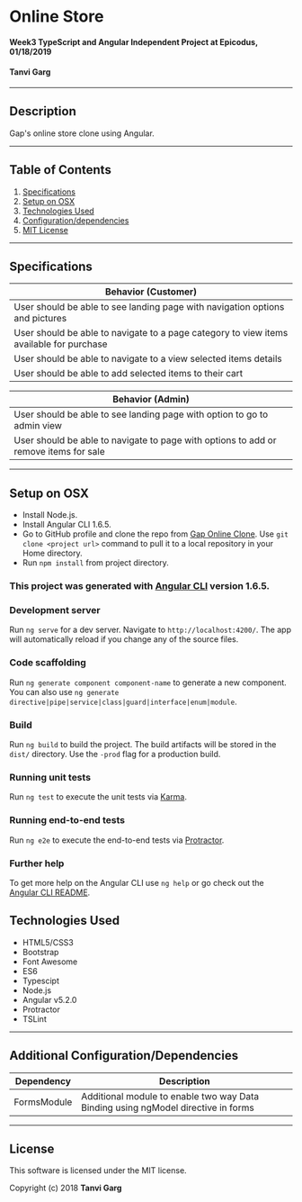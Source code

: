 # **Online Store**
####  Week3 TypeScript and Angular Independent Project at Epicodus, 01/18/2019
#### Tanvi Garg   

  ---
## Description
Gap's online store clone using Angular.

  ---
## Table of Contents
  1. [Specifications](#specs-work)
  2. [Setup on OSX](#setup)
  2. [Technologies Used](#Tech-used)
  3. [Configuration/dependencies](#config-dep)
  4. [MIT License](#mit-lic)

  ---
## Specifications <a name="specs-work"></a>

| Behavior (Customer)|  
|----------|
|  User should be able to see landing page  with navigation options and pictures |
|  User should be able to navigate to a page category to view items available for purchase |
|  User should be able to navigate to a view selected items details |
|  User should be able to add selected items to their cart |

| Behavior (Admin)|  
|----------|
|  User should be able to see landing page with option to go to admin view|
|  User should be able to navigate to page with options to add or remove  items for sale |


---
## Setup on OSX <a name="setup"></a>

* Install Node.js.
* Install Angular CLI 1.6.5.
* Go to GitHub profile and clone the repo from [Gap Online Clone](https://github.com/TanviCodeLife/online-store.git). Use `git clone <project url>` command to pull it to a local repository in your Home directory.
* Run `npm install` from project directory.

### This project was generated with [Angular CLI](https://github.com/angular/angular-cli) version 1.6.5.

### Development server

Run `ng serve` for a dev server. Navigate to `http://localhost:4200/`. The app will automatically reload if you change any of the source files.

### Code scaffolding

Run `ng generate component component-name` to generate a new component. You can also use `ng generate directive|pipe|service|class|guard|interface|enum|module`.

### Build

Run `ng build` to build the project. The build artifacts will be stored in the `dist/` directory. Use the `-prod` flag for a production build.

### Running unit tests

Run `ng test` to execute the unit tests via [Karma](https://karma-runner.github.io).

### Running end-to-end tests

Run `ng e2e` to execute the end-to-end tests via [Protractor](http://www.protractortest.org/).

### Further help

To get more help on the Angular CLI use `ng help` or go check out the [Angular CLI README](https://github.com/angular/angular-cli/blob/master/README.md).

## Technologies Used <a name="Tech-used"></a>

* HTML5/CSS3
* Bootstrap
* Font Awesome
* ES6
* Typescipt
* Node.js
* Angular v5.2.0
* Protractor
* TSLint


---
## Additional Configuration/Dependencies <a name="config-dep"></a>

  | Dependency                           | Description                                                                |
  | ------------------------------------ | -------------------------------------------------------------------------- |
  | FormsModule                |            Additional module to enable two way Data Binding using ngModel directive in forms                                         
---
## License <a name="mit-lic"></a>

This software is licensed under the MIT license.

Copyright (c) 2018 **Tanvi Garg**
